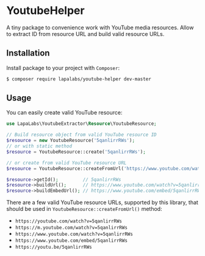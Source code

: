 # YoutubeHelper

A tiny package to convenience work with YouTube media resources.
Allow to extract ID from resource URL and build valid resource URLs.   

## Installation

Install package to your project with `Composer`:

``` bash
$ composer require lapalabs/youtube-helper dev-master
```

## Usage

You can easily create valid YouTube resource:

``` php
use LapaLabs\YoutubeExtractor\Resource\YoutubeResource;

// Build resource object from valid YouTube resource ID
$resource = new YoutubeResource('5qanlirrRWs');
// or with static method
$resource = YoutubeResource::create('5qanlirrRWs');

// or create from valid YouTube resource URL
$resource = YoutubeResource::createFromUrl('https://www.youtube.com/watch?v=5qanlirrRWs');

$resource->getId();         // 5qanlirrRWs
$resource->buildUrl();      // https://www.youtube.com/watch?v=5qanlirrRWs
$resource->buildEmbedUrl(); // https://www.youtube.com/embed/5qanlirrRWs
```

There are a few valid YouTube resource URLs, supported by this library,
that should be used in `YoutubeResource::createFromUrl()` method:

* `https://youtube.com/watch?v=5qanlirrRWs`
* `https://m.youtube.com/watch?v=5qanlirrRWs`
* `https://www.youtube.com/watch?v=5qanlirrRWs`
* `https://www.youtube.com/embed/5qanlirrRWs`
* `https://youtu.be/5qanlirrRWs`
